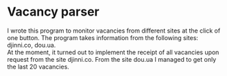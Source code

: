 # Vacancy parser<br />
I wrote this program to monitor vacancies from different sites at the click of one button. The program takes information from the following sites: djinni.co, dou.ua.<br />
At the moment, it turned out to implement the receipt of all vacancies upon request from the site djinni.co. From the site dou.ua I managed to get only the last 20 vacancies.